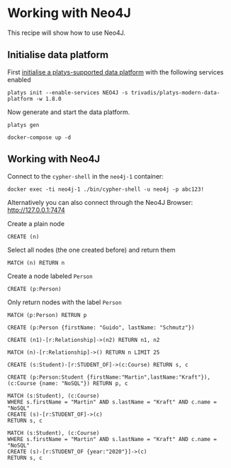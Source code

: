 # Working with Neo4J

This recipe will show how to use Neo4J.

## Initialise data platform

First [initialise a platys-supported data platform](../documentation/getting-started) with the following services enabled

```
platys init --enable-services NEO4J -s trivadis/platys-modern-data-platform -w 1.8.0
```

Now generate and start the data platform.

```
platys gen

docker-compose up -d
```

## Working with Neo4J


Connect to the `cypher-shell` in the `neo4j-1` container:

```
docker exec -ti neo4j-1 ./bin/cypher-shell -u neo4j -p abc123!
```

Alternatively you can also connect through the Neo4J Browser: <http://127.0.0.1:7474>

Create a plain node

```
CREATE (n)
```

Select all nodes (the one created before) and return them

```
MATCH (n) RETURN n
```

Create a node labeled `Person`

```
CREATE (p:Person)
```

Only return nodes with the label `Person`

```
MATCH (p:Person) RETRUN p
```

```
CREATE (p:Person {firstName: "Guido", lastName: "Schmutz"})
```

```
CREATE (n1)-[r:Relationship]->(n2) RETURN n1, n2
```

```
MATCH (n)-[r:Relationship]->() RETURN n LIMIT 25
```

```
CREATE (s:Student)-[r:STUDENT_OF]->(c:Course) RETURN s, c
```

```
CREATE (p:Person:Student {firstName:"Martin",lastName:"Kraft"}),(c:Course {name: "NoSQL"}) RETURN p, c
```

```
MATCH (s:Student), (c:Course)
WHERE s.firstName = "Martin" AND s.lastName = "Kraft" AND c.name = "NoSQL"
CREATE (s)-[r:STUDENT_OF]->(c)
RETURN s, c
```

```
MATCH (s:Student), (c:Course)
WHERE s.firstName = "Martin" AND s.lastName = "Kraft" AND c.name = "NoSQL"
CREATE (s)-[r:STUDENT_OF {year:"2020"}]->(c)
RETURN s, c
```
